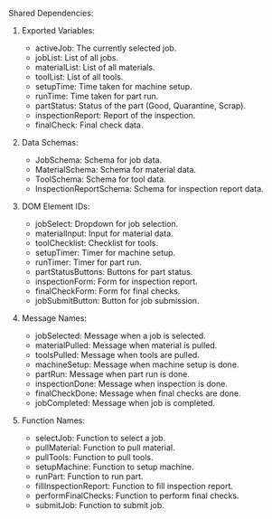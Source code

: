 Shared Dependencies:

1. Exported Variables:
    - activeJob: The currently selected job.
    - jobList: List of all jobs.
    - materialList: List of all materials.
    - toolList: List of all tools.
    - setupTime: Time taken for machine setup.
    - runTime: Time taken for part run.
    - partStatus: Status of the part (Good, Quarantine, Scrap).
    - inspectionReport: Report of the inspection.
    - finalCheck: Final check data.

2. Data Schemas:
    - JobSchema: Schema for job data.
    - MaterialSchema: Schema for material data.
    - ToolSchema: Schema for tool data.
    - InspectionReportSchema: Schema for inspection report data.

3. DOM Element IDs:
    - jobSelect: Dropdown for job selection.
    - materialInput: Input for material data.
    - toolChecklist: Checklist for tools.
    - setupTimer: Timer for machine setup.
    - runTimer: Timer for part run.
    - partStatusButtons: Buttons for part status.
    - inspectionForm: Form for inspection report.
    - finalCheckForm: Form for final checks.
    - jobSubmitButton: Button for job submission.

4. Message Names:
    - jobSelected: Message when a job is selected.
    - materialPulled: Message when material is pulled.
    - toolsPulled: Message when tools are pulled.
    - machineSetup: Message when machine setup is done.
    - partRun: Message when part run is done.
    - inspectionDone: Message when inspection is done.
    - finalCheckDone: Message when final checks are done.
    - jobCompleted: Message when job is completed.

5. Function Names:
    - selectJob: Function to select a job.
    - pullMaterial: Function to pull material.
    - pullTools: Function to pull tools.
    - setupMachine: Function to setup machine.
    - runPart: Function to run part.
    - fillInspectionReport: Function to fill inspection report.
    - performFinalChecks: Function to perform final checks.
    - submitJob: Function to submit job.